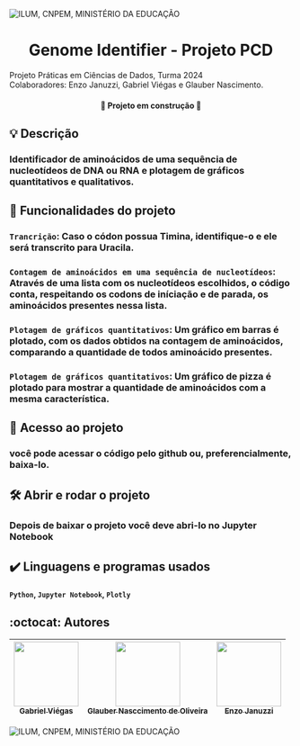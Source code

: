 ![ ILUM, CNPEM, MINISTÉRIO DA EDUCAÇÃO](https://github.com/Glaubernaoli/PCD---GenomeIdentifier/assets/172425065/bcfc56a4-b124-4988-88b4-e860cb438f27)



<h1 align="center"> Genome Identifier - Projeto PCD </h1>
Projeto Práticas em Ciências de Dados, Turma 2024<br>
Colaboradores: Enzo Januzzi, Gabriel  Viégas e Glauber Nascimento.<br>  
 <h4 align="center"> 
    🚧  Projeto em construção  🚧
</h4>

## 💡 Descrição
### Identificador de aminoácidos de uma sequência de nucleotídeos de DNA ou RNA e plotagem de gráficos quantitativos e qualitativos.

## 🔨 Funcionalidades do projeto

### `Trancrição`: Caso o códon possua Timina, identifique-o e ele será transcrito para Uracila.
### `Contagem de aminoácidos em uma sequência de nucleotídeos`: Através de uma lista com os nucleotídeos escolhidos, o código conta, respeitando os codons de iníciação e de parada, os aminoácidos presentes nessa lista.<br>
### `Plotagem de gráficos quantitativos`: Um gráfico em barras é plotado, com os dados obtidos na contagem de aminoácidos, comparando a quantidade de todos aminoácido presentes.
### `Plotagem de gráficos quantitativos`: Um gráfico de pizza é plotado para mostrar a quantidade de aminoácidos com a mesma característica.

## 📁 Acesso ao projeto

### você pode acessar o código pelo github ou, preferencialmente, baixa-lo.

## 🛠️ Abrir e rodar o projeto

### Depois de baixar o projeto você deve abri-lo no Jupyter Notebook

## ✔️ Linguagens e programas usados

#### `Python`, `Jupyter Notebook`, `Plotly`

##

##  :octocat:  Autores

| [<img loading="lazy" src="https://github.com/Glaubernaoli/PCD---GenomeIdentifier/assets/172425065/7739b48f-cff8-4278-ae19-a38aa4f451df" width=115><br> <sub>Gabriel Viégas </sub>](https://github.com/gabviegas) |  [<img loading="lazy" src="https://github.com/Glaubernaoli/PCD---GenomeIdentifier/assets/172425065/ecbf1a63-69ba-450a-bb1d-770450b17189" width=115><br><sub>Glauber Nasccimento de Oliveira</sub>](https://github.com/Glaubernaoli) |  [<img loading="lazy" src="https://github.com/Glaubernaoli/PCD---GenomeIdentifier/assets/172425065/3a46fdd6-2a61-4d80-92ec-efa18f758f50" width=115><br><sub>Enzo Januzzi</sub>](https://github.com/EnzoJanuzzi) |
| :---: | :---: | :---: |

![ILUM, CNPEM, MINISTÉRIO DA EDUCAÇÃO](https://github.com/Glaubernaoli/PCD---GenomeIdentifier/assets/172425065/6c9216ea-0cdb-4dac-aac5-445d505b2804)





